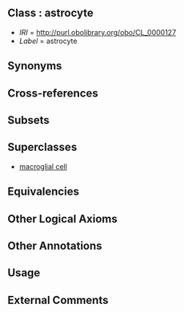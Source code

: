 
## Class : astrocyte

 * *IRI* = http://purl.obolibrary.org/obo/CL_0000127
 * *Label* = astrocyte

## Synonyms


## Cross-references


## Subsets


## Superclasses

 * [macroglial cell](../../CL/26/CL_0000126.md)

## Equivalencies


## Other Logical Axioms


## Other Annotations


## Usage


## External Comments

